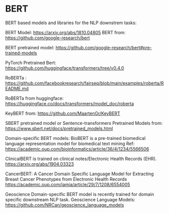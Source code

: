 # BERT
BERT based models and libraries for the NLP downstrem tasks:

BERT Model:
https://arxiv.org/abs/1810.04805
BERT from: https://github.com/google-research/bert

BERT pretrained model: https://github.com/google-research/bert#pre-trained-models

PyTorch Pretrained Bert: https://github.com/huggingface/transformers/tree/v0.4.0

RoBERTa : https://github.com/facebookresearch/fairseq/blob/main/examples/roberta/README.md

RoBERTa from huggingface: https://huggingface.co/docs/transformers/model_doc/roberta

KeyBERT from: https://github.com/MaartenGr/KeyBERT

SBERT pretrained model or Sentence-transformers Pretrained Models from: https://www.sbert.net/docs/pretrained_models.html

Domain-specific BERT models:
BioBERT is a pre-trained biomedical language representation model for biomedical text mining
Ref: https://academic.oup.com/bioinformatics/article/36/4/1234/5566506

ClinicalBERT is trained on clinical notes/Electronic Health Records (EHR).
https://arxiv.org/abs/1904.03323

CancerBERT: A Cancer Domain Specific Language Model for Extracting Breast Cancer Phenotypes from Electronic Health Records
https://academic.oup.com/jamia/article/29/7/1208/6554005

Geoscience Domain-specific BERT model is recently trained for domain specific downstream NLP task. 
Geoscience Language Models: https://github.com/NRCan/geoscience_language_models

